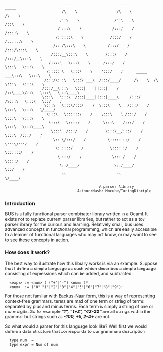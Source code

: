 
                               _____                    _____                    _____
                              /\    \                  /\    \                  /\    \
                             /::\    \                /::\____\                /::\    \
                            /::::\    \              /:::/    /               /::::\    \
                           /::::::\    \            /:::/    /               /::::::\    \
                          /:::/\:::\    \          /:::/    /               /:::/\:::\    \
                         /:::/__\:::\    \        /:::/    /               /:::/__\:::\    \
                        /::::\   \:::\    \      /:::/    /                \:::\   \:::\    \
                       /::::::\   \:::\    \    /:::/    /      _____    ___\:::\   \:::\    \
                      /:::/\:::\   \:::\ ___\  /:::/____/      /\    \  /\   \:::\   \:::\    \
                     /:::/__\:::\   \:::|    ||:::|    /      /::\____\/::\   \:::\   \:::\____\
                     \:::\   \:::\  /:::|____||:::|____\     /:::/    /\:::\   \:::\   \::/    /
                      \:::\   \:::\/:::/    /  \:::\    \   /:::/    /  \:::\   \:::\   \/____/
                       \:::\   \::::::/    /    \:::\    \ /:::/    /    \:::\   \:::\    \
                        \:::\   \::::/    /      \:::\    /:::/    /      \:::\   \:::\____\
                         \:::\  /:::/    /        \:::\__/:::/    /        \:::\  /:::/    /
                          \:::\/:::/    /          \::::::::/    /          \:::\/:::/    /
                           \::::::/    /            \::::::/    /            \::::::/    /
                            \::::/    /              \::::/    /              \::::/    /
                             \::/____/                \::/____/                \::/    /
                              ~~                       ~~                       \/____/

                                               A parser library
                                     Author:Nashe Mncube/TuringDisciple

### Introduction
BUS is a fully functional parser combinator library written in a Ocaml. It exists not to replace current parser libraries, but rather to act as a toy parser library for the curious and learning. Relatively small, bus uses advanced concepts in functional programming, which are easily accessible to a learner of functional languages who may not know, or may want to see to see these concepts in action.

### How does it work?
The best way to illustrate how this library works is via an example. Suppose that I define a simple language as such which describes a simple language consisting of expressions which can be added, and subtracted.

      <expr> := <num> ( ("+"|"-") <num> )*
      <num>  := ("0"|"1"|"2"|"3"|"4"|"5"|"6"|"7"|"8"|"9")+

For those not familiar with [Backus-Naur form](https://en.wikipedia.org/wiki/Backus%E2%80%93Naur_form), this is a way of representing context-free grammars. ***<expr>*** terms are mad of one ***<num>*** term or string of ***<num>*** terms separated by plus and minus terms. Each ***<num>*** term is simply a string of one or more digits.
So for example ***"1", "1+2", "42-32"*** are all strings within the grammar but strings such as ***-100, +5, 2-4+*** are not.

So what would a parser for this language look like? Well first we would define a data structure that corresponds to our grammars description

      type num  = 
      type expr = Num of num |  

